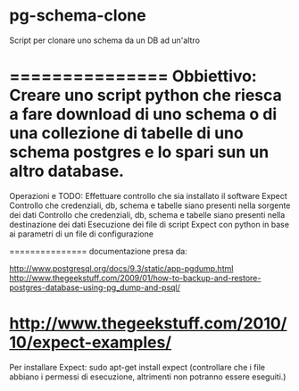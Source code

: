 pg-schema-clone
===============

Script per clonare uno schema da un DB ad un'altro


===============
Obbiettivo:
Creare uno script python che riesca a fare download di uno schema o di una collezione di tabelle di uno schema postgres e lo spari sun un altro database.
===============
Operazioni e TODO:
Effettuare controllo che sia installato il software Expect
Controllo che credenziali, db, schema e tabelle siano presenti nella sorgente dei dati
Controllo che credenziali, db, schema e tabelle siano presenti nella destinazione dei dati
Esecuzione dei file di script Expect con python in base ai parametri di un file di configurazione

===============
documentazione presa da:

http://www.postgresql.org/docs/9.3/static/app-pgdump.html
http://www.thegeekstuff.com/2009/01/how-to-backup-and-restore-postgres-database-using-pg_dump-and-psql/

http://www.thegeekstuff.com/2010/10/expect-examples/
===============
Per installare Expect:
sudo apt-get install expect
(controllare che i file abbiano i permessi di esecuzione, altrimenti non potranno essere eseguiti.)
